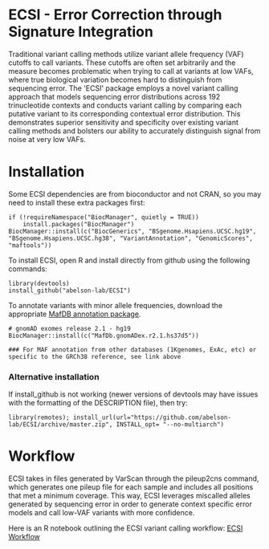 # ECSI - Error Correction through Signature Integration

Traditional variant calling methods utilize variant allele frequency (VAF) cutoffs to call variants. These cutoffs are often set arbitrarily and the measure becomes problematic when trying to call at variants at low VAFs, where true biological variation becomes hard to distinguish from sequencing error. The 'ECSI' package employs a novel variant calling approach that models sequencing error distributions across 192 trinucleotide  contexts and conducts variant calling by comparing each putative variant to its corresponding contextual error distribution. This demonstrates superior sensitivity and specificity over existing variant calling methods and bolsters our ability to accurately distinguish signal from noise at very low VAFs.



# Installation

Some ECSI dependencies are from bioconductor and not CRAN, so you may need to install these extra packages first:

```
if (!requireNamespace("BiocManager", quietly = TRUE))
    install.packages("BiocManager")
BiocManager::install(c("BiocGenerics", "BSgenome.Hsapiens.UCSC.hg19", "BSgenome.Hsapiens.UCSC.hg38", "VariantAnnotation", "GenomicScores", "maftools"))
```

To install ECSI, open R and install directly from github using the following commands: 

```
library(devtools)
install_github("abelson-lab/ECSI")
```

To annotate variants with minor allele frequencies, download the appropriate [MafDB annotation package](https://bioconductor.org/packages/3.8/data/annotation/).

```
# gnomAD exomes release 2.1 - hg19 
BiocManager::install(c("MafDb.gnomADex.r2.1.hs37d5"))

### For MAF annotation from other databases (1Kgenomes, ExAc, etc) or specific to the GRCh38 reference, see link above
```


### Alternative installation 
If install_github is not working (newer versions of devtools may have issues with the formatting of the DESCRIPTION file), then try: 
```
library(remotes); install_url(url="https://github.com/abelson-lab/ECSI/archive/master.zip", INSTALL_opt= "--no-multiarch")
```



# Workflow

ECSI takes in files generated by VarScan through the pileup2cns command, which generates one pileup file for each sample and includes all positions that met a minimum coverage. This way, ECSI leverages miscalled alleles generated by sequencing error in order to generate context specific error models and call low-VAF variants with more confidence. 

Here is an R notebook outlining the ECSI variant calling workflow:
[ECSI Workflow](http://htmlpreview.github.io/?https://github.com/abelson-lab/ECSI/blob/master/vignettes/ECSI_workflow.nb.html)
